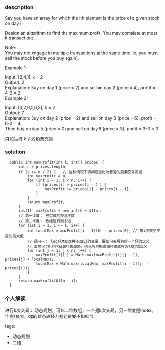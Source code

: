 ### description    
  Say you have an array for which the ith element is the price of a given stock on day i.  
    
  Design an algorithm to find the maximum profit. You may complete at most k transactions.  
    
  Note:  
  You may not engage in multiple transactions at the same time (ie, you must sell the stock before you buy again).  
    
  Example 1:  
    
  Input: [2,4,1], k = 2  
  Output: 2  
  Explanation: Buy on day 1 (price = 2) and sell on day 2 (price = 4), profit = 4-2 = 2.  
  Example 2:  
    
  Input: [3,2,6,5,0,3], k = 2  
  Output: 7  
  Explanation: Buy on day 2 (price = 2) and sell on day 3 (price = 6), profit = 6-2 = 4.  
               Then buy on day 5 (price = 0) and sell on day 6 (price = 3), profit = 3-0 = 3.  
                 
  只能进行 k 次的股票交易  
    
### solution    
```    
  public int maxProfit(int k, int[] prices) {  
      int n = prices.length;  
      if (k >= n / 2) {   // 这种情况下该问题退化为普通的股票交易问题  
          int maxProfit = 0;  
          for (int i = 1; i < n; i++) {  
              if (prices[i] > prices[i - 1]) {  
                  maxProfit += prices[i] - prices[i - 1];  
              }  
          }  
          return maxProfit;  
      }  
      int[][] maxProfit = new int[k + 1][n];      
      // 第一维度： 已完成的交易次数  
      // 第二维度： 数组进行到多远  
      for (int i = 1; i <= k; i++) {  
          int localMax = maxProfit[i - 1][0] - prices[0]; // 第i次交易买完的最大值  
          // 疑问一： localMax这种不加ij的变量，要如何去解释给一个好的定义  
          // 因为localMax在循环圈里面，所以可以根据循环圈此时的i和j做定义  
          for (int j = 1; j < n; j++) {  
              maxProfit[i][j] = Math.max(maxProfit[i][j - 1], prices[j] + localMax);  
              localMax = Math.max(localMax, maxProfit[i - 1][j] - prices[j]);  
          }  
      }  
      return maxProfit[k][n - 1];  
  }  
```    
    
### 个人解读    
  进行k次交易： 动态规划，可以二维数组，一个是k次交易，另一维度是index。  
  毕竟Hard，dp的状态转移方程还是要多扣细节。  
    
tags:    
  -  动态规划  
  -  二维  
